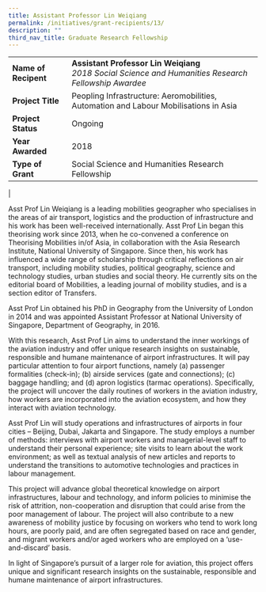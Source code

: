 ```yaml
---
title: Assistant Professor Lin Weiqiang
permalink: /initiatives/grant-recipients/13/
description: ""
third_nav_title: Graduate Research Fellowship
---
```


|  |  |
|---|---|
| **Name of Recipent** | **Assistant Professor Lin Weiqiang**<br>_2018 Social Science and Humanities Research Fellowship Awardee_ |
| **Project Title** | Peopling Infrastructure: Aeromobilities, Automation and Labour Mobilisations in Asia |
| **Project Status** | Ongoing |
| **Year Awarded** | 2018 |
| **Type of Grant** | Social Science and Humanities Research Fellowship |
|

Asst Prof Lin Weiqiang is a leading mobilities geographer who specialises in the areas of air transport, logistics and the production of infrastructure and his work has been well-received internationally. Asst Prof Lin began this theorising work since 2013, when he co-convened a conference on Theorising Mobilities in/of Asia, in collaboration with the Asia Research Institute, National University of Singapore. Since then, his work has influenced a wide range of scholarship through critical reflections on air transport, including mobility studies, political geography, science and technology studies, urban studies and social theory. He currently sits on the editorial board of Mobilities, a leading journal of mobility studies, and is a section editor of Transfers. 

Asst Prof Lin obtained his PhD in Geography from the University of London in 2014 and was appointed Assistant Professor at National University of Singapore, Department of Geography, in 2016.

With this research, Asst Prof Lin aims to understand the inner workings of the aviation industry and offer unique research insights on sustainable, responsible and humane maintenance of airport infrastructures. It will pay particular attention to four airport functions, namely (a) passenger formalities (check-in); (b) airside services (gate and connections); (c) baggage handling; and (d) apron logistics (tarmac operations). Specifically, the project will uncover the daily routines of workers in the aviation industry, how workers are incorporated into the aviation ecosystem, and how they interact with aviation technology.  

Asst Prof Lin will study operations and infrastructures of airports in four cities – Beijing, Dubai, Jakarta and Singapore. The study employs a number of methods: interviews with airport workers and managerial-level staff to understand their personal experience; site visits to learn about the work environment; as well as textual analysis of new articles and reports to understand the transitions to automotive technologies and practices in labour management.  

This project will advance global theoretical knowledge on airport infrastructures, labour and technology, and inform policies to minimise the risk of attrition, non-cooperation and disruption that could arise from the poor management of labour. The project will also contribute to a new awareness of mobility justice by focusing on workers who tend to work long hours, are poorly paid, and are often segregated based on race and gender, and migrant workers and/or aged workers who are employed on a ‘use-and-discard’ basis. 

In light of Singapore’s pursuit of a larger role for aviation, this project offers unique and significant research insights on the sustainable, responsible and humane maintenance of airport infrastructures.